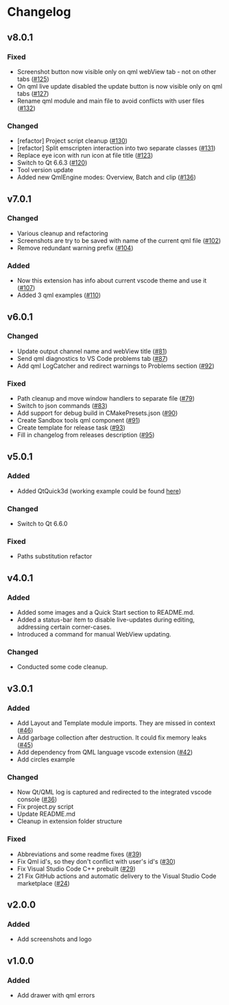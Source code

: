 # Changelog

## v8.0.1

### Fixed

* Screenshot button now visible only on qml webView tab - not on other tabs ([#125](https://github.com/SavenkovIgor/QmlSandboxExtension/pull/125))
* On qml live update disabled the update button is now visible only on qml tabs ([#127](https://github.com/SavenkovIgor/QmlSandboxExtension/pull/127))
* Rename qml module and main file to avoid conflicts with user files ([#132](https://github.com/SavenkovIgor/QmlSandboxExtension/pull/132))

### Changed

* [refactor] Project script cleanup ([#130](https://github.com/SavenkovIgor/QmlSandboxExtension/pull/130))
* [refactor] Split emscripten interaction into two separate classes ([#131](https://github.com/SavenkovIgor/QmlSandboxExtension/pull/131))
* Replace eye icon with run icon at file title ([#123](https://github.com/SavenkovIgor/QmlSandboxExtension/pull/123))
* Switch to Qt 6.6.3 ([#120](https://github.com/SavenkovIgor/QmlSandboxExtension/pull/120))
* Tool version update
* Added new QmlEngine modes: Overview, Batch and clip ([#136](https://github.com/SavenkovIgor/QmlSandboxExtension/pull/136))

## v7.0.1

### Changed

* Various cleanup and refactoring
* Screenshots are try to be saved with name of the current qml file ([#102](https://github.com/SavenkovIgor/QmlSandboxExtension/pull/102))
* Remove redundant warning prefix ([#104](https://github.com/SavenkovIgor/QmlSandboxExtension/pull/104))

### Added

* Now this extension has info about current vscode theme and use it ([#107](https://github.com/SavenkovIgor/QmlSandboxExtension/pull/107))
* Added 3 qml examples  ([#110](https://github.com/SavenkovIgor/QmlSandboxExtension/pull/110))

## v6.0.1

### Changed

* Update output channel name and webView title ([#81](https://github.com/SavenkovIgor/QmlSandboxExtension/pull/81))
* Send qml diagnostics to VS Code problems tab ([#87](https://github.com/SavenkovIgor/QmlSandboxExtension/pull/87))
* Add qml LogCatcher and redirect warnings to Problems section ([#92](https://github.com/SavenkovIgor/QmlSandboxExtension/pull/92))

### Fixed

* Path cleanup and move window handlers to separate file ([#79](https://github.com/SavenkovIgor/QmlSandboxExtension/pull/79))
* Switch to json commands ([#83](https://github.com/SavenkovIgor/QmlSandboxExtension/pull/83))
* Add support for debug build in CMakePresets.json ([#90](https://github.com/SavenkovIgor/QmlSandboxExtension/pull/90))
* Create Sandbox tools qml component ([#91](https://github.com/SavenkovIgor/QmlSandboxExtension/pull/91))
* Create template for release task ([#93](https://github.com/SavenkovIgor/QmlSandboxExtension/pull/93))
* Fill in changelog from releases description ([#95](https://github.com/SavenkovIgor/QmlSandboxExtension/pull/95))

## v5.0.1

### Added

* Added QtQuick3d (working example could be found [here](https://doc.qt.io/qt-6/qtquick3d-intro-main-qml.html))

### Changed

* Switch to Qt 6.6.0

### Fixed

* Paths substitution refactor

## v4.0.1

### Added

* Added some images and a Quick Start section to README.md.
* Added a status-bar item to disable live-updates during editing, addressing
  certain corner-cases.
* Introduced a command for manual WebView updating.

### Changed

* Conducted some code cleanup.

## v3.0.1

### Added

* Add Layout and Template module imports. They are missed in context ([#46](https://github.com/SavenkovIgor/QmlSandboxExtension/pull/46))
* Add garbage collection after destruction. It could fix memory leaks ([#45](https://github.com/SavenkovIgor/QmlSandboxExtension/pull/45))
* Add dependency from QML language vscode extension ([#42](https://github.com/SavenkovIgor/QmlSandboxExtension/pull/42))
* Add circles example

### Changed

* Now Qt/QML log is captured and redirected to the integrated vscode console ([#36](https://github.com/SavenkovIgor/QmlSandboxExtension/pull/36))
* Fix project.py script
* Update README.md
* Cleanup in extension folder structure

### Fixed

* Abbreviations and some readme fixes ([#39](https://github.com/SavenkovIgor/QmlSandboxExtension/pull/39))
* Fix Qml id's, so they don't conflict with user's id's ([#30](https://github.com/SavenkovIgor/QmlSandboxExtension/pull/30))
* Fix Visual Studio Code C++ prebuilt ([#29](https://github.com/SavenkovIgor/QmlSandboxExtension/pull/29))
* 21 Fix GitHub actions and automatic delivery to the Visual Studio Code
  marketplace ([#24](https://github.com/SavenkovIgor/QmlSandboxExtension/pull/24))

## v2.0.0

### Added

* Add screenshots and logo

## v1.0.0

### Added

* Add drawer with qml errors

